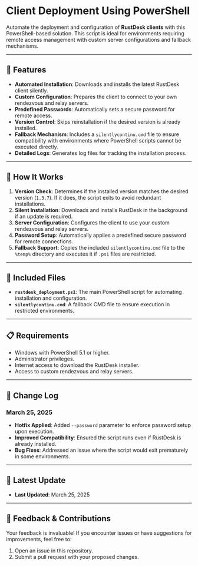 # **Client Deployment Using PowerShell**

Automate the deployment and configuration of **RustDesk clients** with this PowerShell-based solution. This script is ideal for environments requiring remote access management with custom server configurations and fallback mechanisms.

---

## **🎯 Features**
- **Automated Installation**: Downloads and installs the latest RustDesk client silently.
- **Custom Configuration**: Prepares the client to connect to your own rendezvous and relay servers.
- **Predefined Passwords**: Automatically sets a secure password for remote access.
- **Version Control**: Skips reinstallation if the desired version is already installed.
- **Fallback Mechanism**: Includes a `silentlycontinu.cmd` file to ensure compatibility with environments where PowerShell scripts cannot be executed directly.
- **Detailed Logs**: Generates log files for tracking the installation process.

---

## **🚀 How It Works**
1. **Version Check**: Determines if the installed version matches the desired version (`1.3.7`). If it does, the script exits to avoid redundant installations.
2. **Silent Installation**: Downloads and installs RustDesk in the background if an update is required.
3. **Server Configuration**: Configures the client to use your custom rendezvous and relay servers.
4. **Password Setup**: Automatically applies a predefined secure password for remote connections.
5. **Fallback Support**: Copies the included `silentlycontinu.cmd` file to the `%temp%` directory and executes it if `.ps1` files are restricted.

---

## **📄 Included Files**
- **`rustdesk_deployment.ps1`**: The main PowerShell script for automating installation and configuration.
- **`silentlycontinu.cmd`**: A fallback CMD file to ensure execution in restricted environments.

---

## **📋 Requirements**
- Windows with PowerShell 5.1 or higher.
- Administrator privileges.
- Internet access to download the RustDesk installer.
- Access to custom rendezvous and relay servers.

---

## **📜 Change Log**
### **March 25, 2025**
- **Hotfix Applied**: Added `--password` parameter to enforce password setup upon execution.
- **Improved Compatibility**: Ensured the script runs even if RustDesk is already installed.
- **Bug Fixes**: Addressed an issue where the script would exit prematurely in some environments.

---

## **📆 Latest Update**
- **Last Updated**: March 25, 2025

---

## **💬 Feedback & Contributions**
Your feedback is invaluable! If you encounter issues or have suggestions for improvements, feel free to:
1. Open an issue in this repository.
2. Submit a pull request with your proposed changes.

